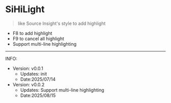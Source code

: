 # SiHiLight
> like Source Insight's style to add highlight
- F8 to add highlight
- F9 to cancel all highlight
- Support multi-line highlighting
-----------------
INFO:
- Version: v0.0.1
  - Updates: init
  - Date:2025/07/14
- Version: v0.0.2
  - Updates: Support multi-line highlighting
  - Date:2025/08/15

